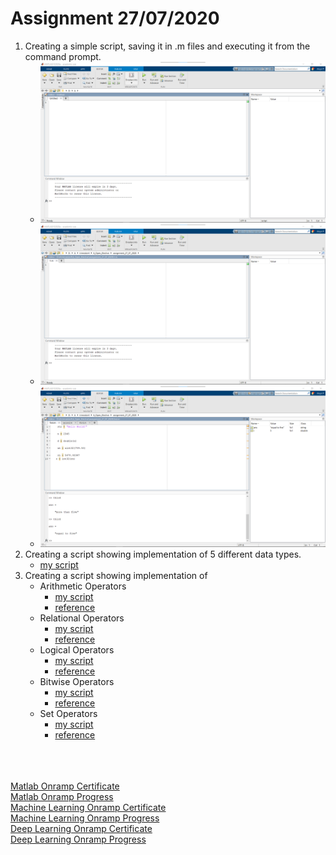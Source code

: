 # Assignment 27/07/2020

1. Creating a simple script, saving it in .m files and executing it from the command prompt.
    - ![Matlab on Windows Machine](docs/1.png)
    - ![Saved the file as first.m](docs/2.png)
    - ![Final Output](docs/3.png)
2. Creating a script showing implementation of 5 different data types.
    - [my script](assignment1.m)
3. Creating a script showing implementation of 
    - Arithmetic Operators
        - [my script](assignment2.m)
        - [reference](https://in.mathworks.com/help/matlab/arithmetic-operators.html)
    - Relational Operators
        - [my script](assignment3.m)
        - [reference](https://in.mathworks.com/help/matlab/relational-operators.html)
    - Logical Operators
        - [my script](assignment4.m)
        - [reference](https://in.mathworks.com/help/matlab/logical-operations.html)
    - Bitwise Operators
        - [my script](assignment5.m)
        - [reference](https://in.mathworks.com/help/matlab/bit-wise-operations.html)
    - Set Operators
        - [my script](assignment6.m)
        - [reference](https://in.mathworks.com/help/matlab/set-operations.html)


<br><br><br>
[Matlab Onramp Certificate](https://matlabacademy.mathworks.com/progress/share/certificate.html?id=4cc77241-72c8-4b15-8469-ef01ed56c083)<br>
[Matlab Onramp Progress](https://matlabacademy.mathworks.com/progress/share/report.html?id=4cc77241-72c8-4b15-8469-ef01ed56c083)<br>
[Machine Learning Onramp Certificate](https://matlabacademy.mathworks.com/progress/share/certificate.html?id=68be0d79-f0aa-4be3-956d-3821702a4449)<br>
[Machine Learning Onramp Progress](https://matlabacademy.mathworks.com/progress/share/report.html?id=68be0d79-f0aa-4be3-956d-3821702a4449)<br>
[Deep Learning Onramp Certificate](https://matlabacademy.mathworks.com/progress/share/certificate.html?id=611cb0c1-cc31-4b20-86f1-02688ace03d5)<br>
[Deep Learning Onramp Progress](https://matlabacademy.mathworks.com/progress/share/report.html?id=611cb0c1-cc31-4b20-86f1-02688ace03d5)<br>